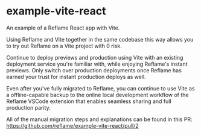 # example-vite-react

An example of a Reflame React app with Vite.

Using Reflame and Vite together in the same codebase this way allows you to try out Reflame on a Vite project with 0 risk. 

Continue to deploy previews and production using Vite with an existing deployment service you're familiar with, while enjoying Reflame's instant previews. Only switch over production deployments once Reflame has earned your trust for instant production deploys as well. 

Even after you've fully migrated to Reflame, you can continue to use Vite as a offline-capable backup to the online local development workflow of the Reflame VSCode extension that enables seamless sharing and full production parity.

All of the manual migration steps and explanations can be found in this PR: https://github.com/reflame/example-vite-react/pull/2
